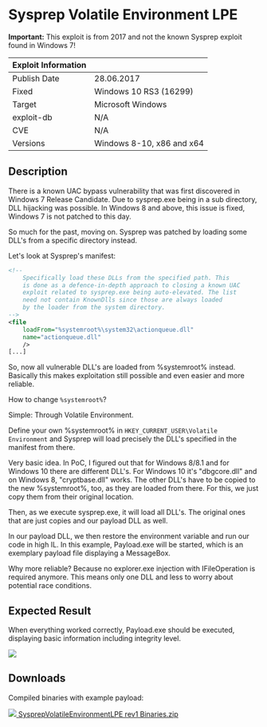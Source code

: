 ﻿# Sysprep Volatile Environment LPE

**Important:** This exploit is from 2017 and not the known Sysprep exploit found
in Windows 7!

| Exploit Information |                                   |
|:------------------- |:--------------------------------- |
| Publish Date        | 28.06.2017                        |
| Fixed               | Windows 10 RS3 (16299)            |
| Target              | Microsoft Windows                 |
| exploit-db          | N/A                               |
| CVE                 | N/A                               |
| Versions            | Windows 8-10, x86 and x64         |

## Description

There is a known UAC bypass vulnerability that was first discovered in Windows 7
Release Candidate. Due to sysprep.exe being in a sub directory, DLL hijacking
was possible. In Windows 8 and above, this issue is fixed, Windows 7 is not
patched to this day.

So much for the past, moving on. Sysprep was patched by loading some DLL's from
a specific directory instead.

Let's look at Sysprep's manifest:

```xml
﻿<!--
    Specifically load these DLLs from the specified path. This
    is done as a defence-in-depth approach to closing a known UAC
    exploit related to sysprep.exe being auto-elevated. The list
    need not contain KnownDlls since those are always loaded
    by the loader from the system directory.
-->
<file
    loadFrom="%systemroot%\system32\actionqueue.dll"
    name="actionqueue.dll"
    />
[...]
```

So, now all vulnerable DLL's are loaded from %systemroot% instead. Basically
this makes exploitation still possible and even easier and more reliable.

How to change `%systemroot%`?

Simple: Through Volatile Environment.

Define your own %systemroot% in `HKEY_CURRENT_USER\Volatile Environment` and
Sysprep will load precisely the DLL's specified in the manifest from there.

Very basic idea. In PoC, I figured out that for Windows 8/8.1 and for Windows 10
there are different DLL's. For Windows 10 it's "dbgcore.dll" and on Windows 8,
"cryptbase.dll" works. The other DLL's have to be copied to the new
%systemroot%, too, as they are loaded from there. For this, we just copy them
from their original location.

Then, as we execute sysprep.exe, it will load all DLL's. The original ones that
are just copies and our payload DLL as well.

In our payload DLL, we then restore the environment variable and run our code in
high IL. In this example, Payload.exe will be started, which is an exemplary
payload file displaying a MessageBox.

Why more reliable? Because no explorer.exe injection with IFileOperation is
required anymore. This means only one DLL and less to worry about potential race
conditions.

## Expected Result

When everything worked correctly, Payload.exe should be executed, displaying
basic information including integrity level.

![](https://bytecode77.com/images/sites/hacking/exploits/uac-bypass/sysprep-privilege-escalation/result.png)

## Downloads

Compiled binaries with example payload:

[![](https://bytecode77.com/images/shared/fileicons/zip.png) SysprepVolatileEnvironmentLPE rev1 Binaries.zip](https://bytecode77.com/downloads/hacking/exploits/uac-bypass/SysprepVolatileEnvironmentLPE%20rev1%20Binaries.zip)